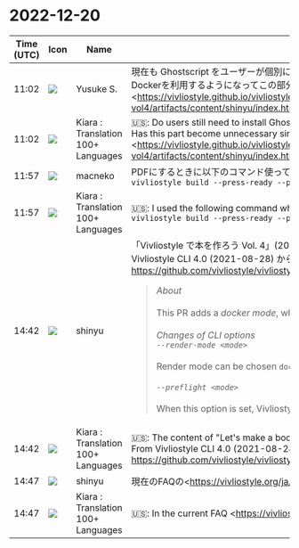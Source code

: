 # 2022-12-20

|Time (UTC)|Icon|Name|Message|
|---|---|---|---|
|11:02|![](https://avatars.slack-edge.com/2020-10-27/1455123835683_dbf567e9fc6aaf7280b1_72.jpg)|Yusuke S.|現在も Ghostscript をユーザーが個別にインストールする必要がありますか？<br>Dockerを利用するようになってこの部分は不要になったのでしょうか？<br><https://vivliostyle.github.io/vivliostyle_doc/ja/vivliostyle-user-group-vol4/artifacts/content/shinyu/index.html#:~:text=%E3%81%93%E3%81%AE%E6%A9%9F%E8%83%BD%E3%82%92%E4%BD%BF%E3%81%86%E3%81%9F%E3%82%81%E3%81%AB%E3%81%AF%20Ghostscript%20%E3%81%A8%20Xpdf%EF%BC%88%E3%81%BE%E3%81%9F%E3%81%AF%20Poppler%EF%BC%89%E3%82%92%E3%82%A4%E3%83%B3%E3%82%B9%E3%83%88%E3%83%BC%E3%83%AB%E3%81%99%E3%82%8B%E5%BF%85%E8%A6%81%E3%81%8C%E3%81%82%E3%82%8A%E3%81%BE%E3%81%99%E3%80%82%E4%B8%BB%E3%81%AA%20OS%20%E3%81%A7%E3%81%9D%E3%82%8C%E3%82%89%E3%82%92%E3%82%A4%E3%83%B3%E3%82%B9%E3%83%88%E3%83%BC%E3%83%AB%E3%81%99%E3%82%8B%E6%96%B9%E6%B3%95%E3%81%AF%E4%BB%A5%E4%B8%8B%E3%81%A7%E3%81%99%EF%BC%9A|https://vivliostyle.github.io/vivliostyle_doc/ja/vivliostyle-user-group-vol4/artifacts/content/shinyu/index.html#:~:text=%E3%81%9[…]3%81%99%EF%BC%9A>|
|11:02|![](https://avatars.slack-edge.com/2021-08-02/2324149410423_2aa7423c4133ecb9f168_72.png)|Kiara : Translation 100+ Languages|🇺🇸: Do users still need to install Ghostscript separately?<br>Has this part become unnecessary since you started using Docker?<br><https://vivliostyle.github.io/vivliostyle_doc/ja/vivliostyle-user-group-vol4/artifacts/content/shinyu/index.html#:~:text=%E3%81%93%E3%81%AE%E6%A9%9F%E8%83%BD%E3%82%92%E4%BD%BF%E3%81%86%E3%81%9F%E3%82%81%E3%81%AB%E3%81%AF%20Ghostscript%20%E3%81%A8%20Xpdf%EF%BC%88%E3%81%BE%E3%81%9F%E3%81%AF%20Poppler%EF%BC%89%E3%82%92%E3%82%A4%E3%83%B3%E3%82%B9%E3%83%88%E3%83%BC%E3%83%AB%E3%81%99%E3%82%8B%E5%BF%85%E8%A6%81%E3%81%8C%E3%81%82%E3%82%8A%E3%81%BE%E3%81%99%E3%80%82%E4%B8%BB%E3%81%AA%20OS%20%E3%81%A7%E3%81%9D%E3%82%8C%E3%82%89%E3%82%92%E3%82%A4%E3%83%B3%E3%82%B9%E3%83%88%E3%83%BC%E3%83%AB%E3%81%99%E3%82%8B%E6%96%B9%E6%B3%95%E3%81%AF%E4%BB%A5%E4%B8%8B%E3%81%A7%E3%81%99%EF%BC%9A|https://vivliostyle.github.io/vivliostyle_doc/ja/vivliostyle-user-group-vol4/artifacts/content/shinyu/index.html#:~:text=%E3%81%9[…]3%81%99%EF%BC%9A>|
|11:57|![](https://secure.gravatar.com/avatar/5d9485ad12417c2eb50c1c3d810a25b9.jpg?s=72&d=https%3A%2F%2Fa.slack-edge.com%2Fdf10d%2Fimg%2Favatars%2Fava_0025-72.png)|macneko|PDFにするときに以下のコマンド使ってましたが、特にインストールは必要なかったと思います<br>```vivliostyle build --press-ready --preflight-option gray-scale```|
|11:57|![](https://avatars.slack-edge.com/2021-08-02/2324149410423_2aa7423c4133ecb9f168_72.png)|Kiara : Translation 100+ Languages|🇺🇸: I used the following command when converting to PDF, but I don't think it was necessary to install<br>```vivliostyle build --press-ready --preflight-option gray-scale```|
|14:42|![](https://avatars.slack-edge.com/2018-04-27/354445776386_e258f5ed5ba887b08668_72.jpg)|shinyu|「Vivliostyle で本を作ろう Vol. 4」(2020 年 9 月 12 日) の内容はその当時のものなので古いです。<br>Vivliostyle CLI 4.0 (2021-08-28) から --press-ready オプションはDockerを使うようになりました。そのpull req:<br><https://github.com/vivliostyle/vivliostyle-cli/pull/199><br><blockquote>*About*<br><br>This PR adds a _docker mode_, which integrates docker.<br><br>*Changes of CLI options*<br>*`--render-mode <mode>`*<br><br>Render mode can be chosen `docker` and `local` (default). If `docker` is set, Vivliostyle CLI tries to render PDF on the Docker container.<br><br>*`--preflight <mode>`*<br><br>When this option is set, Vivliostyle CLI applies the process to generate PDF for printing. `press-ready` mode will run <https://github.com/vibranthq/press-ready|press-ready> on docker container. `press-ready-local` mode will run press-ready on host environment without docker.<br><br>• `-p --press-ready` option is equivalent with `--preflight press-ready`<br><br>*`--preflight-option <options...>`*<br><br>Options for preflight process (ex: gray-scale, enforce-outline).<br><br>*`--image <image>`*<br><br>Docker image to use on render and preflight process. If this option is not set, Vivliostyle CLI will use the official docker image (`<http://ghcr.io/vivliostyle/cli:{cliVersion}`|ghcr.io/vivliostyle/cli:{cliVersion}`>)<br><br>*Changes of vivliostyle.config.js*<br>*`renderMode` `preflight` `preflightOption`*<br><br>Options for render mode and preflight. Please notice that these options are set to `output` objects.<br><br><pre>{<br>  ...<br>  output: [<br>    {<br>      path: 'preview.pdf',<br>    },<br>    {<br>      path: 'publish.pdf',<br>      renderMode: 'docker',<br>      preflight: 'press-ready',<br>      preflightOption: ['gray-scale'],<br>    },<br>  ],<br>}</pre><br><br>*`image`*<br><br>Options setting docker image.<br><br><pre>{<br>  image: '<http://ghcr.io/vivliostyle/cli|ghcr.io/vivliostyle/cli>',<br>}</pre><br><br>*Restriction to run on local*<br><br>Currently, launching with docker will fail because the official container is not released. To resolve it, please run these steps.<br><br>• Build docker image: `docker build -t vivliostyle/cli --build-args VS_CLI_VERSION=3.5.2 .`<br>• Run viviostyle with image option (`--image vivliostyle/cli`)</blockquote>|
|14:42|![](https://avatars.slack-edge.com/2021-08-02/2324149410423_2aa7423c4133ecb9f168_72.png)|Kiara : Translation 100+ Languages|🇺🇸: The content of "Let's make a book with Vivliostyle Vol. 4" (September 12, 2020) is old because it is from that time.<br>From Vivliostyle CLI 4.0 (2021-08-28), the --press-ready option uses Docker. The pull request:<br><https://github.com/vivliostyle/vivliostyle-cli/pull/199>|
|14:47|![](https://avatars.slack-edge.com/2018-04-27/354445776386_e258f5ed5ba887b08668_72.jpg)|shinyu|現在のFAQの<https://vivliostyle.org/ja/faq/#%E5%8D%B0%E5%88%B7%E7%94%A8%E3%81%AEpdfpdfx-1a-%E5%BD%A2%E5%BC%8F%E3%82%92%E7%94%9F%E6%88%90%E3%81%99%E3%82%8B%E3%81%AB%E3%81%AF|「印刷用のPDF（PDF/X-1a 形式）を生成するには？」>では、*<https://docs.vivliostyle.org/#/ja/vivliostyle-cli#%E5%8D%B0%E5%88%B7%E7%94%A8-pdf%EF%BC%88pdfx-1a-%E5%BD%A2%E5%BC%8F%EF%BC%89%E3%81%AE%E7%94%9F%E6%88%90|Vivliostyle CLI ユーザーガイド: 印刷用 PDF（PDF/X-1a 形式）の生成>*<br>へのリンクがあり、そこでは<br><br><blockquote>`vivliostyle build` コマンドの `--press-ready` オプションにより印刷入稿に適した PDF/X-1a 形式で出力することができます。<br>この機能を使うためには、事前に <https://docs.docker.jp/get-docker.html|Docker > のインストールが必要です。</blockquote>と書かれてます。<br><blockquote>Vivliostyle — open source, web browser based CSS typesetting engine project</blockquote>|
|14:47|![](https://avatars.slack-edge.com/2021-08-02/2324149410423_2aa7423c4133ecb9f168_72.png)|Kiara : Translation 100+ Languages|🇺🇸: In the current FAQ <https://vivliostyle.org/ja/faq/#%E5%8D%B0%E5%88%B7%E7%94%A8%E3%81%AEpdfpdfx-1a-%E5%BD%A2%E5%BC%8F%E3%82%92%E7%94%9F%E6%88%90%E3%81%99%E3%82%8B%E3%81%AB%E3%81%AF|「印刷用のPDF（PDF/X-1a 形式）を生成するには？」>, *<https://docs.vivliostyle.org/#/ja/vivliostyle-cli#%E5%8D%B0%E5%88%B7%E7%94%A8-pdf%EF%BC%88pdfx-1a-%E5%BD%A2%E5%BC%8F%EF%BC%89%E3%81%AE%E7%94%9F%E6%88%90|Vivliostyle CLI ユーザーガイド: 印刷用 PDF（PDF/X-1a 形式）の生成>*<br>There is a link to where<br><br><blockquote>The `vivliostyle build` command's `--press-ready` option can be used to output in PDF/X-1a format suitable for print submission.<br>To use this function, <https://docs.docker.jp/get-docker.html|Docker > must be installed in advance.</blockquote>It is written.|
